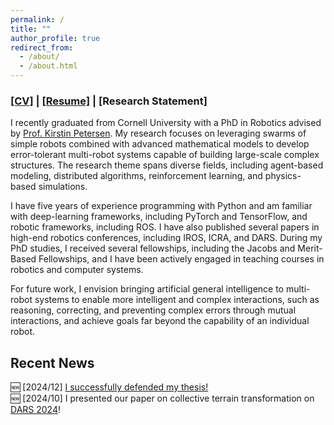 ```yaml
---
permalink: /
title: ""
author_profile: true
redirect_from: 
  - /about/
  - /about.html
---
```


### [[CV]](https://ericland.github.io/files/cv.pdf) | [[Resume]](https://ericland.github.io/files/resume.pdf) | [Research Statement]

I recently graduated from Cornell University with a PhD in Robotics advised by [Prof. Kirstin Petersen](https://www.ece.cornell.edu/faculty-directory/kirstin-hagelskjaer-petersen). My research focuses on leveraging swarms of simple robots combined with advanced mathematical models to develop error-tolerant multi-robot systems capable of building large-scale complex structures. The research theme spans diverse fields, including agent-based modeling, distributed algorithms, reinforcement learning, and physics-based simulations. 

I have five years of experience programming with Python and am familiar with deep-learning frameworks, including PyTorch and TensorFlow, and robotic frameworks, including ROS. I have also published several papers in high-end robotics conferences, including IROS, ICRA, and DARS. During my PhD studies, I received several fellowships, including the Jacobs and Merit-Based Fellowships, and I have been actively engaged in teaching courses in robotics and computer systems. 

For future work, I envision bringing artificial general intelligence to multi-robot systems to enable more intelligent and complex interactions, such as reasoning, correcting, and preventing complex errors through mutual interactions, and achieve goals far beyond the capability of an individual robot.  

## Recent News 
:new: [2024/12] [I successfully defended my thesis!](https://cei.ece.cornell.edu/2024/12/10/jiahe-chens-defense/)   
:new: [2024/10] I presented our paper on collective terrain transformation on [DARS 2024](https://dars2024.engineering.cornell.edu/)!

